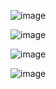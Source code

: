 ![image](https://github.com/user-attachments/assets/375f6040-1088-4378-98a3-94d36364c9ee)

![image](https://github.com/user-attachments/assets/000ba820-509a-4424-abc0-bfc5c5533b8e)

![image](https://github.com/user-attachments/assets/4a2234cc-4b1c-4892-b4ed-24ab24cbd809)

![image](https://github.com/user-attachments/assets/16e1410b-7374-4c1a-8a28-f944d02fcb95)
